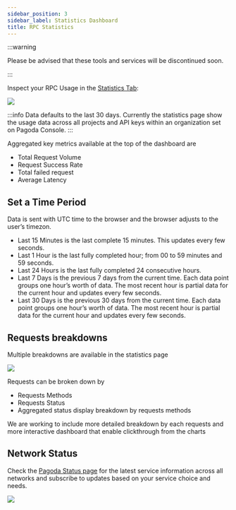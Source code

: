 ```yaml
---
sidebar_position: 3
sidebar_label: Statistics Dashboard 
title: RPC Statistics
---
```


:::warning

Please be advised that these tools and services will be discontinued soon.

:::

Inspect your RPC Usage in the [Statistics Tab](https://console.pagoda.co/apis?tab=statistics):

![](/docs/pagoda/stats1.png)

:::info
Data defaults to the last 30 days.
Currently the statistics page show the usage data across all projects and API keys within an organization set on Pagoda Console.
:::

Aggregated key metrics available at the top of the dashboard are

-    Total Request Volume
-    Request Success Rate
-    Total failed request
-    Average Latency

## Set a Time Period

Data is sent with UTC time to the browser and the browser adjusts to the user’s timezon.

-    Last 15 Minutes is the last complete 15 minutes. This updates every few seconds.
-    Last 1 Hour is the last fully completed hour; from 00 to 59 minutes and 59 seconds.
-    Last 24 Hours is the last fully completed 24 consecutive hours.
-    Last 7 Days is the previous 7 days from the current time. Each data point groups one hour’s worth of data. The most recent hour is partial data for the current hour and updates every few seconds.
-    Last 30 Days is the previous 30 days from the current time. Each data point groups one hour’s worth of data. The most recent hour is partial data for the current hour and updates every few seconds.

## Requests breakdowns

Multiple breakdowns are available in the statistics page

![](/docs/pagoda/stats2.png)

Requests can be broken down by

-    Requests Methods
-    Requests Status
-    Aggregated status display breakdown by requests methods

We are working to include more detailed breakdown by each requests and more interactive dashboard that enable clickthrough from the charts

## Network Status

Check the [Pagoda Status page](https://status.pagoda.co/) for the latest service information across all networks and subscribe to updates based on your service choice and needs.

![](/docs/pagoda/stats3.png)
